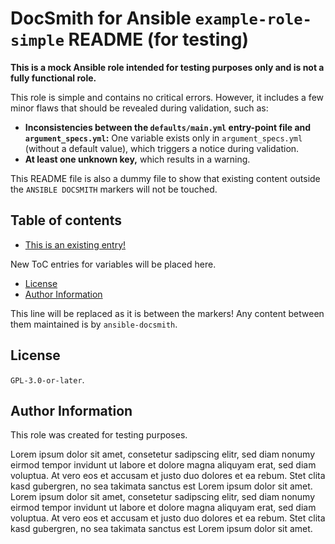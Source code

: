 # DocSmith for Ansible `example-role-simple` README (for testing)

**This is a mock Ansible role intended for testing purposes only and is not a fully functional role.**

This role is simple and contains no critical errors. However, it includes a few minor flaws that should be revealed during validation, such as:

* **Inconsistencies between the `defaults/main.yml` entry-point file and `argument_specs.yml`:** One variable exists only in `argument_specs.yml` (without a default value), which triggers a notice during validation.
* **At least one unknown key,** which results in a warning.

This README file is also a dummy file to show that existing content outside the `ANSIBLE DOCSMITH` markers will not be touched.

## Table of contents

- [This is an existing entry!](#table-of-contents)
<!-- BEGIN ANSIBLE DOCSMITH TOC -->
New ToC entries for variables will be placed here.
<!-- END ANSIBLE DOCSMITH TOC -->
- [License](#license)
- [Author Information](#author-information)


<!-- BEGIN ANSIBLE DOCSMITH MAIN -->
This line will be replaced as it is between the markers! Any content between them maintained is by `ansible-docsmith`.
<!-- END ANSIBLE DOCSMITH MAIN -->

## License

`GPL-3.0-or-later`.


## Author Information

This role was created for testing purposes.

Lorem ipsum dolor sit amet, consetetur sadipscing elitr, sed diam nonumy eirmod tempor invidunt ut labore et dolore magna aliquyam erat, sed diam voluptua. At vero eos et accusam et justo duo dolores et ea rebum. Stet clita kasd gubergren, no sea takimata sanctus est Lorem ipsum dolor sit amet. Lorem ipsum dolor sit amet, consetetur sadipscing elitr, sed diam nonumy eirmod tempor invidunt ut labore et dolore magna aliquyam erat, sed diam voluptua. At vero eos et accusam et justo duo dolores et ea rebum. Stet clita kasd gubergren, no sea takimata sanctus est Lorem ipsum dolor sit amet.
